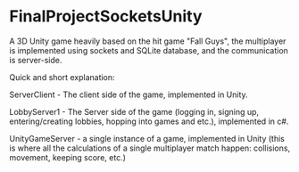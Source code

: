 # FinalProjectSocketsUnity
 
A 3D Unity game heavily based on the hit game "Fall Guys", the multiplayer is implemented using sockets and SQLite database, and the communication is server-side.

Quick and short explanation:

ServerClient - The client side of the game, implemented in Unity.

LobbyServer1 - The Server side of the game (logging in, signing up, entering/creating lobbies, hopping into games and etc.), implemented in c#.

UnityGameServer -  a single instance of a game, implemented in Unity (this is where all the calculations of a single multiplayer match happen: collisions, movement, keeping score, etc.)



